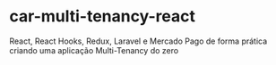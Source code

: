 # car-multi-tenancy-react
React, React Hooks, Redux, Laravel e Mercado Pago de forma prática criando uma aplicação Multi-Tenancy do zero
